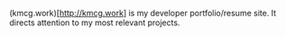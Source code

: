 (kmcg.work)[http://kmcg.work] is my developer portfolio/resume site. It directs attention to my most relevant projects.
